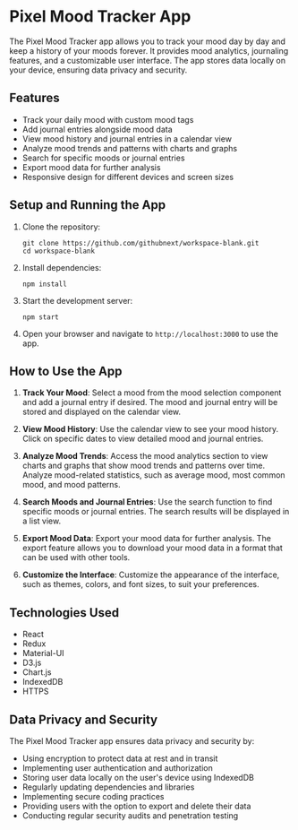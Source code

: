 # Pixel Mood Tracker App

The Pixel Mood Tracker app allows you to track your mood day by day and keep a history of your moods forever. It provides mood analytics, journaling features, and a customizable user interface. The app stores data locally on your device, ensuring data privacy and security.

## Features

- Track your daily mood with custom mood tags
- Add journal entries alongside mood data
- View mood history and journal entries in a calendar view
- Analyze mood trends and patterns with charts and graphs
- Search for specific moods or journal entries
- Export mood data for further analysis
- Responsive design for different devices and screen sizes

## Setup and Running the App

1. Clone the repository:
   ```
   git clone https://github.com/githubnext/workspace-blank.git
   cd workspace-blank
   ```

2. Install dependencies:
   ```
   npm install
   ```

3. Start the development server:
   ```
   npm start
   ```

4. Open your browser and navigate to `http://localhost:3000` to use the app.

## How to Use the App

1. **Track Your Mood**: Select a mood from the mood selection component and add a journal entry if desired. The mood and journal entry will be stored and displayed on the calendar view.

2. **View Mood History**: Use the calendar view to see your mood history. Click on specific dates to view detailed mood and journal entries.

3. **Analyze Mood Trends**: Access the mood analytics section to view charts and graphs that show mood trends and patterns over time. Analyze mood-related statistics, such as average mood, most common mood, and mood patterns.

4. **Search Moods and Journal Entries**: Use the search function to find specific moods or journal entries. The search results will be displayed in a list view.

5. **Export Mood Data**: Export your mood data for further analysis. The export feature allows you to download your mood data in a format that can be used with other tools.

6. **Customize the Interface**: Customize the appearance of the interface, such as themes, colors, and font sizes, to suit your preferences.

## Technologies Used

- React
- Redux
- Material-UI
- D3.js
- Chart.js
- IndexedDB
- HTTPS

## Data Privacy and Security

The Pixel Mood Tracker app ensures data privacy and security by:

- Using encryption to protect data at rest and in transit
- Implementing user authentication and authorization
- Storing user data locally on the user's device using IndexedDB
- Regularly updating dependencies and libraries
- Implementing secure coding practices
- Providing users with the option to export and delete their data
- Conducting regular security audits and penetration testing
